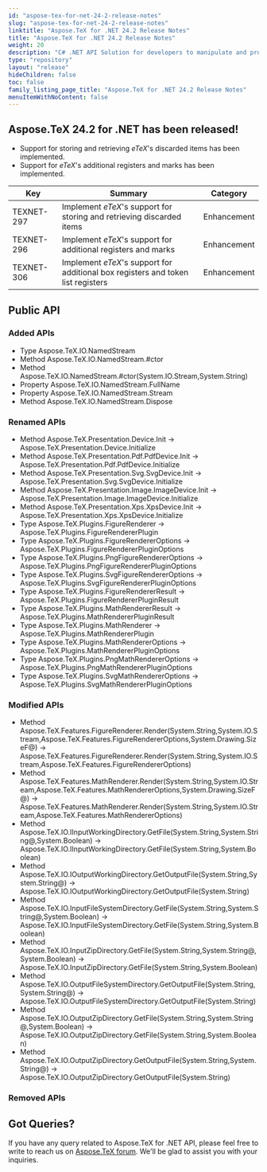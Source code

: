 ```yaml
---
id: "aspose-tex-for-net-24-2-release-notes"
slug: "aspose-tex-for-net-24-2-release-notes"
linktitle: "Aspose.TeX for .NET 24.2 Release Notes"
title: "Aspose.TeX for .NET 24.2 Release Notes"
weight: 20
description: "C# .NET API Solution for developers to manipulate and process TeX and LaTeX files. Release Notes of Aspose.TeX API solution for .NET | Release 2024.02"
type: "repository"
layout: "release"
hideChildren: false
toc: false
family_listing_page_title: "Aspose.TeX for .NET 24.2 Release Notes"
menuItemWithNoContent: false
---
```


## Aspose.TeX 24.2 for .NET has been released!

 * Support for storing and retrieving *eTeX*'s discarded items has been implemented.
 * Support for *eTeX*'s additional registers and marks has been implemented.


| Key | Summary | Category |
|---|---|---|
| TEXNET-297 | Implement *eTeX*'s support for storing and retrieving discarded items | Enhancement |
| TEXNET-296 | Implement *eTeX*'s support for additional registers and marks | Enhancement |
| TEXNET-306 | Implement *eTeX*'s support for additional box registers and token list registers | Enhancement |

## Public API
### Added APIs
 * Type Aspose.TeX.IO.NamedStream
 * Method Aspose.TeX.IO.NamedStream.#ctor
 * Method Aspose.TeX.IO.NamedStream.#ctor(System.IO.Stream,System.String)
 * Property Aspose.TeX.IO.NamedStream.FullName
 * Property Aspose.TeX.IO.NamedStream.Stream
 * Method Aspose.TeX.IO.NamedStream.Dispose

### Renamed APIs
 * Method Aspose.TeX.Presentation.Device.Init -> Aspose.TeX.Presentation.Device.Initialize
 * Method Aspose.TeX.Presentation.Pdf.PdfDevice.Init -> Aspose.TeX.Presentation.Pdf.PdfDevice.Initialize
 * Method Aspose.TeX.Presentation.Svg.SvgDevice.Init -> Aspose.TeX.Presentation.Svg.SvgDevice.Initialize
 * Method Aspose.TeX.Presentation.Image.ImageDevice.Init -> Aspose.TeX.Presentation.Image.ImageDevice.Initialize
 * Method Aspose.TeX.Presentation.Xps.XpsDevice.Init -> Aspose.TeX.Presentation.Xps.XpsDevice.Initialize
 * Type Aspose.TeX.Plugins.FigureRenderer -> Aspose.TeX.Plugins.FigureRendererPlugin
 * Type Aspose.TeX.Plugins.FigureRendererOptions -> Aspose.TeX.Plugins.FigureRendererPluginOptions
 * Type Aspose.TeX.Plugins.PngFigureRendererOptions -> Aspose.TeX.Plugins.PngFigureRendererPluginOptions
 * Type Aspose.TeX.Plugins.SvgFigureRendererOptions -> Aspose.TeX.Plugins.SvgFigureRendererPluginOptions
 * Type Aspose.TeX.Plugins.FigureRendererResult -> Aspose.TeX.Plugins.FigureRendererPluginResult
 * Type Aspose.TeX.Plugins.MathRendererResult -> Aspose.TeX.Plugins.MathRendererPluginResult
 * Type Aspose.TeX.Plugins.MathRenderer -> Aspose.TeX.Plugins.MathRendererPlugin
 * Type Aspose.TeX.Plugins.MathRendererOptions -> Aspose.TeX.Plugins.MathRendererPluginOptions
 * Type Aspose.TeX.Plugins.PngMathRendererOptions -> Aspose.TeX.Plugins.PngMathRendererPluginOptions
 * Type Aspose.TeX.Plugins.SvgMathRendererOptions ->  Aspose.TeX.Plugins.SvgMathRendererPluginOptions

### Modified APIs
 * Method Aspose.TeX.Features.FigureRenderer.Render(System.String,System.IO.Stream,Aspose.TeX.Features.FigureRendererOptions,System.Drawing.SizeF@) -> Aspose.TeX.Features.FigureRenderer.Render(System.String,System.IO.Stream,Aspose.TeX.Features.FigureRendererOptions)
 * Method Aspose.TeX.Features.MathRenderer.Render(System.String,System.IO.Stream,Aspose.TeX.Features.MathRendererOptions,System.Drawing.SizeF@) -> Aspose.TeX.Features.MathRenderer.Render(System.String,System.IO.Stream,Aspose.TeX.Features.MathRendererOptions)
 * Method Aspose.TeX.IO.IInputWorkingDirectory.GetFile(System.String,System.String@,System.Boolean) -> Aspose.TeX.IO.IInputWorkingDirectory.GetFile(System.String,System.Boolean)
 * Method Aspose.TeX.IO.IOutputWorkingDirectory.GetOutputFile(System.String,System.String@) -> Aspose.TeX.IO.IOutputWorkingDirectory.GetOutputFile(System.String)
 * Method Aspose.TeX.IO.InputFileSystemDirectory.GetFile(System.String,System.String@,System.Boolean) -> Aspose.TeX.IO.InputFileSystemDirectory.GetFile(System.String,System.Boolean)
 * Method Aspose.TeX.IO.InputZipDirectory.GetFile(System.String,System.String@,System.Boolean) -> Aspose.TeX.IO.InputZipDirectory.GetFile(System.String,System.Boolean)
 * Method Aspose.TeX.IO.OutputFileSystemDirectory.GetOutputFile(System.String,System.String@) -> Aspose.TeX.IO.OutputFileSystemDirectory.GetOutputFile(System.String)
 * Method Aspose.TeX.IO.OutputZipDirectory.GetFile(System.String,System.String@,System.Boolean) -> Aspose.TeX.IO.OutputZipDirectory.GetFile(System.String,System.Boolean)
 * Method Aspose.TeX.IO.OutputZipDirectory.GetOutputFile(System.String,System.String@) -> Aspose.TeX.IO.OutputZipDirectory.GetOutputFile(System.String)

### Removed APIs


## Got Queries?
If you have any query related to Aspose.TeX for .NET API, please feel free to write to reach us on [Aspose.TeX forum](https://forum.aspose.com/c/tex/). We'll be glad to assist you with your inquiries.
